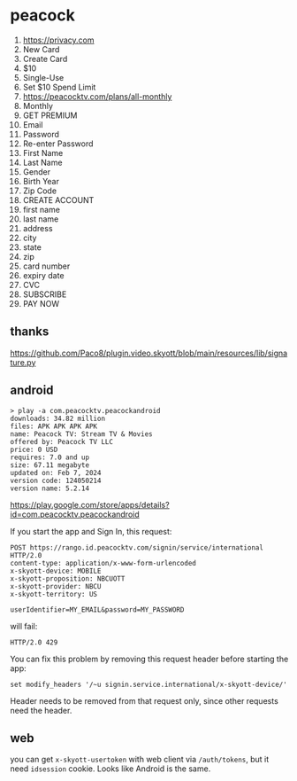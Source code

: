 # peacock

1. https://privacy.com
2. New Card
3. Create Card
4. $10
5. Single-Use
6. Set $10 Spend Limit
7. https://peacocktv.com/plans/all-monthly
8. Monthly
9. GET PREMIUM
10. Email
11. Password
12. Re-enter Password
13. First Name
14. Last Name
15. Gender
16. Birth Year
17. Zip Code
18. CREATE ACCOUNT
19. first name
20. last name
21. address
22. city
23. state
24. zip
25. card number
26. expiry date
27. CVC
28. SUBSCRIBE
29. PAY NOW

## thanks

https://github.com/Paco8/plugin.video.skyott/blob/main/resources/lib/signature.py

## android

~~~
> play -a com.peacocktv.peacockandroid
downloads: 34.82 million
files: APK APK APK APK
name: Peacock TV: Stream TV & Movies
offered by: Peacock TV LLC
price: 0 USD
requires: 7.0 and up
size: 67.11 megabyte
updated on: Feb 7, 2024
version code: 124050214
version name: 5.2.14
~~~

https://play.google.com/store/apps/details?id=com.peacocktv.peacockandroid

If you start the app and Sign In, this request:

~~~
POST https://rango.id.peacocktv.com/signin/service/international HTTP/2.0
content-type: application/x-www-form-urlencoded
x-skyott-device: MOBILE
x-skyott-proposition: NBCUOTT
x-skyott-provider: NBCU
x-skyott-territory: US

userIdentifier=MY_EMAIL&password=MY_PASSWORD
~~~

will fail:

~~~
HTTP/2.0 429
~~~

You can fix this problem by removing this request header before starting the
app:

~~~
set modify_headers '/~u signin.service.international/x-skyott-device/'
~~~

Header needs to be removed from that request only, since other requests need the
header.

## web

you can get `x-skyott-usertoken` with web client via `/auth/tokens`, but it
need `idsession` cookie. Looks like Android is the same.
